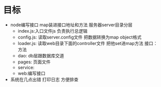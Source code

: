 # 目标
+ node编写接口 map装进接口地址和方法 服务器server目录分层
     + index.js:入口文件js 负责执行总逻辑
     + config.js: 读取server.config文件 把数据转换为map object格式
     + loader.js: 读取web目录下面的controller文件 把他set进map方法  接口：方法
     + dao: db层跟数据库交道
     + pages: 页面文件
     + service:  
     + web:编写接口
+ 系统在几点出错 打印日志 方便排查